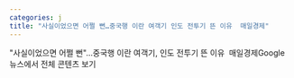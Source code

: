 ```yaml
---
categories: j
title: "사실이었으면 어쩔 뻔…중국행 이란 여객기 인도 전투기 뜬 이유  매일경제"
---
```

"사실이었으면 어쩔 뻔"…중국행 이란 여객기, 인도 전투기 뜬 이유&nbsp;&nbsp;매일경제Google 뉴스에서 전체 콘텐츠 보기